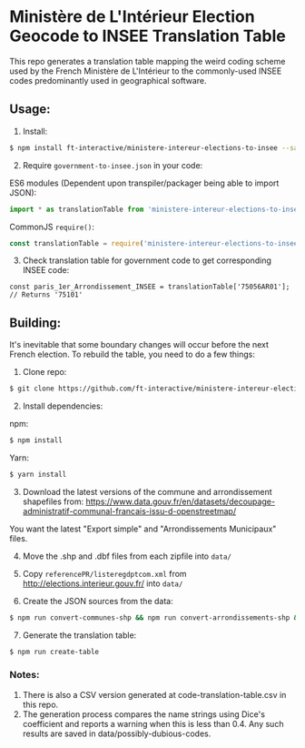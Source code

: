 # Ministère de L'Intérieur Election Geocode to INSEE Translation Table

This repo generates a translation table mapping the weird coding scheme used by
the French Ministère de L'Intérieur to the commonly-used INSEE codes predominantly used
in geographical software.

## Usage:

1. Install:
  ```sh
  $ npm install ft-interactive/ministere-intereur-elections-to-insee --save
  ```

2. Require `government-to-insee.json` in your code:

  ES6 modules (Dependent upon transpiler/packager being able to import JSON):
  ```javascript
  import * as translationTable from 'ministere-intereur-elections-to-insee';
  ```

  CommonJS `require()`:
  ```javascript
  const translationTable = require('ministere-intereur-elections-to-insee');
  ```

3. Check translation table for government code to get corresponding INSEE code:

  ```
  const paris_1er_Arrondissement_INSEE = translationTable['75056AR01']; // Returns '75101'
  ```

## Building:

It's inevitable that some boundary changes will occur before the next French election. To rebuild
the table, you need to do a few things:

1. Clone repo:

  ```sh
  $ git clone https://github.com/ft-interactive/ministere-intereur-elections-to-insee
  ```

2. Install dependencies:

  npm:
  ```sh
  $ npm install
  ```

  Yarn:
  ```sh
  $ yarn install
  ```

3. Download the latest versions of the commune and arrondissement shapefiles from:
https://www.data.gouv.fr/en/datasets/decoupage-administratif-communal-francais-issu-d-openstreetmap/

You want the latest "Export simple" and "Arrondissements Municipaux" files.

4. Move the .shp and .dbf files from each zipfile into `data/`

5. Copy `referencePR/listeregdptcom.xml` from http://elections.interieur.gouv.fr/ into `data/`

6. Create the JSON sources from the data:

```sh
$ npm run convert-communes-shp && npm run convert-arrondissements-shp && npm run create-sources
```

7. Generate the translation table:

```sh
$ npm run create-table
```

### Notes:

1. There is also a CSV version generated at code-translation-table.csv in this repo.
2. The generation process compares the name strings using Dice's coefficient and reports a warning
when this is less than 0.4. Any such results are saved in data/possibly-dubious-codes.
